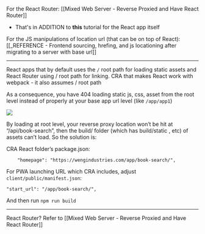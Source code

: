 
For the React Router: [[Mixed Web Server - Reverse Proxied and Have React Router]]
- That's in ADDITION to **this** tutorial for the React app itself

For the JS manipulations of location url (that can be on top of React): [[_REFERENCE - Frontend sourcing, hrefing, and js locationing after migrating to a server with base url]]


---


React apps that by default uses the `/` root path for loading static assets and React Router using / root path for linking. CRA that makes React work with webpack - it also assumes / root path

As a consequence, you have 404 loading static js, css, asset from the root level instead of properly at your base app url level (like `/app/app1`)

![](https://i.imgur.com/RK59PVl.png)


By loading at root level, your reverse proxy location won’t be hit at “/api/book-search”, then the build/  folder (which has build/static , etc) of assets can’t load. So the solution is:

CRA React folder’s package.json:
```
    "homepage": "https://wengindustries.com/app/book-search/",
```

For PWA launching URL which CRA includes, adjust `client/public/manifest.json`:
```
"start_url": "/app/book-search/",
```

And then run `npm run build`

---

React Router? Refer to [[Mixed Web Server - Reverse Proxied and Have React Router]]